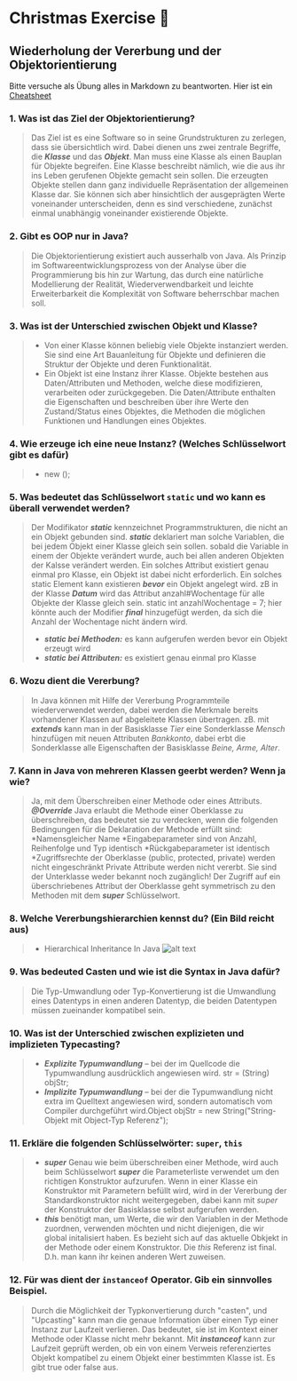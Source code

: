 # Christmas Exercise :santa:
## Wiederholung der Vererbung und der Objektorientierung

Bitte versuche als Übung alles in Markdown zu beantworten. Hier ist ein [Cheatsheet](https://github.com/adam-p/markdown-here/wiki/Markdown-Cheatsheet)

### 1. Was ist das Ziel der Objektorientierung?
>Das Ziel ist es eine Software so in seine Grundstrukturen zu zerlegen, dass sie übersichtlich wird. Dabei dienen uns zwei zentrale Begriffe, die ***Klasse*** und das ***Objekt***. Man muss eine Klasse als einen Bauplan für Objekte begreifen. Eine Klasse beschreibt nämlich, wie die aus ihr ins Leben gerufenen Objekte gemacht sein sollen. Die erzeugten Objekte stellen dann ganz individuelle Repräsentation der allgemeinen Klasse dar. Sie können sich aber hinsichtlich der ausgeprägten Werte voneinander unterscheiden, denn es sind verschiedene, zunächst einmal unabhängig voneinander existierende Objekte.
### 2. Gibt es OOP nur in Java?
>Die Objektorientierung existiert auch ausserhalb von Java. Als Prinzip im Softwareentwicklungsprozess von der Analyse über die Programmierung bis hin zur Wartung, das durch eine natürliche Modellierung der Realität, Wiederverwendbarkeit und leichte Erweiterbarkeit die Komplexität von Software beherrschbar machen soll.
### 3. Was ist der Unterschied zwischen Objekt und Klasse?
>* Von einer Klasse können beliebig viele Objekte instanziert werden. Sie sind eine Art Bauanleitung für Objekte und definieren die Struktur der Objekte und deren Funktionalität.
>* Ein Objekt ist eine Instanz ihrer Klasse. Objekte bestehen aus Daten/Attributen und Methoden, welche diese modifizieren, verarbeiten oder zurückgegeben. Die Daten/Attribute enthalten die Eigenschaften und beschreiben über ihre Werte den Zustand/Status eines Objektes, die Methoden die möglichen Funktionen und Handlungen eines Objektes.
### 4. Wie erzeuge ich eine neue Instanz? (Welches Schlüsselwort gibt es dafür)
> * new ();
### 5. Was bedeutet das Schlüsselwort `static` und wo kann es überall verwendet werden?
>Der Modifikator ***static*** kennzeichnet Programmstrukturen, die nicht an ein Objekt gebunden sind. ***static*** deklariert man solche Variablen, die bei jedem Objekt einer Klasse gleich sein sollen. sobald die Variable in einem der Objekte verändert wurde, auch bei allen anderen Objekten der Kalsse verändert werden. Ein solches Attribut existiert genau einmal pro Klasse, ein Objekt ist dabei nicht erforderlich. Ein solches static Element kann existieren ***bevor*** ein Objekt angelegt wird. zB in der Klasse ***Datum*** wird das Attribut anzahl#Wochentage für alle Objekte der Klasse gleich sein. static int anzahlWochentage = 7; hier könnte auch der Modifier ***final*** hinzugefügt werden, da sich die Anzahl der Wochentage nicht ändern wird.
>* ***static bei Methoden:*** es kann aufgerufen werden bevor ein Objekt erzeugt wird
>* ***static bei Attributen:*** es existiert genau einmal pro Klasse
### 6. Wozu dient die Vererbung?
>In Java können mit Hilfe der Vererbung Programmteile wiederverwendet werden, dabei werden die Merkmale bereits vorhandener Klassen auf abgeleitete Klassen übertragen. zB. mit ***extends*** kann man in der Basisklasse *Tier* eine Sonderklasse *Mensch* hinzufügen mit neuen Attributen *Bankkonto*, dabei erbt die Sonderklasse alle Eigenschaften der Basisklasse *Beine, Arme, Alter*. 
### 7. Kann in Java von mehreren Klassen geerbt werden? Wenn ja wie?
>Ja, mit dem Überschreiben einer Methode oder eines Attributs. ***@Override*** Java erlaubt die Methode einer Oberklasse zu überschreiben, das bedeutet sie zu verdecken, wenn die folgenden Bedingungen für die Deklaration der Methode erfüllt sind:
    *Namensgleicher Name
    *Eingabeparameter sind von Anzahl, Reihenfolge und Typ identisch
    *Rückgabeparameter ist identisch
    *Zugriffsrechte der Oberklasse (public, protected, private) werden nicht eingeschränkt
>Private Attribute werden nicht vererbt. Sie sind der Unterklasse weder bekannt noch zugänglich! Der Zugriff auf ein überschriebenes Attribut der Oberklasse geht symmetrisch zu den Methoden mit dem ***super*** Schlüsselwort.
### 8. Welche Vererbungshierarchien kennst du? (Ein Bild reicht aus)
 >* Hierarchical Inheritance In Java
![alt text](https://cdn.softwaretestinghelp.com/wp-content/qa/uploads/2020/08/Hierarchical-inheritance-in-Java.png "Hierarchische Vererbung")
### 9. Was bedeuted Casten und wie ist die Syntax in Java dafür?
>Die Typ-Umwandlung oder Typ-Konvertierung ist die Umwandlung eines Datentyps in einen anderen Datentyp, die beiden Datentypen müssen zueinander kompatibel sein.
### 10. Was ist der Unterschied zwischen explizieten und implizieten Typecasting?
 >* ***Explizite Typumwandlung*** – bei der im Quellcode die Typumwandlung ausdrücklich angewiesen wird. str = (String) objStr;
 >* ***Implizite Typumwandlung*** – bei der die Typumwandlung nicht extra im Quelltext angewiesen wird, sondern automatisch vom Compiler durchgeführt wird.Object objStr = new String("String-Objekt mit Object-Typ Referenz");
### 11. Erkläre die folgenden Schlüsselwörter: `super`, `this`
> * ***super*** Genau wie beim überschreiben einer Methode, wird auch beim Schlüsselwort ***super*** die Parameterliste verwendet um den richtigen Konstruktor aufzurufen. Wenn in einer Klasse ein Konstruktor mit Parametern befüllt wird, wird in der Vererbung der Standardkonstruktor nicht weitergegeben, dabei kann mit  *super* der Konstruktor der Basisklasse selbst aufgerufen werden.
> * ***this*** benötigt man, um Werte, die wir den Variablen in der Methode zuordnen, verwenden möchten und nicht diejenigen, die wir global initalisiert haben. Es bezieht sich auf das aktuelle Obkjekt in der Methode oder einem Konstruktor. Die *this* Referenz ist final. D.h. man kann ihr keinen anderen Wert zuweisen.
### 12. Für was dient der `instanceof` Operator. Gib ein sinnvolles Beispiel.
>Durch die Möglichkeit der Typkonvertierung durch "casten", und "Upcasting" kann man die genaue Information über einen Typ einer Instanz zur Laufzeit verlieren. Das bedeutet, sie ist im Kontext einer Methode oder Klasse nicht mehr bekannt. Mit ***instanceof*** kann zur Laufzeit geprüft werden, ob ein von einem Verweis referenziertes Objekt kompatibel zu einem Objekt einer bestimmten Klasse ist. Es gibt true oder false aus.
